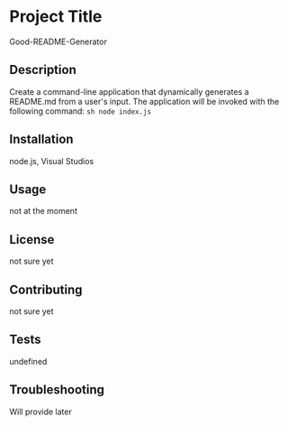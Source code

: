 
# Project Title
Good-README-Generator


## Description
Create a command-line application that dynamically generates a README.md from a user's input. The application will be invoked with the following command:  ```sh node index.js ```

## Installation

node.js, Visual Studios

## Usage

not at the moment

## License

not sure yet

##  Contributing

not sure yet

## Tests

undefined

##  Troubleshooting

Will provide later

    
